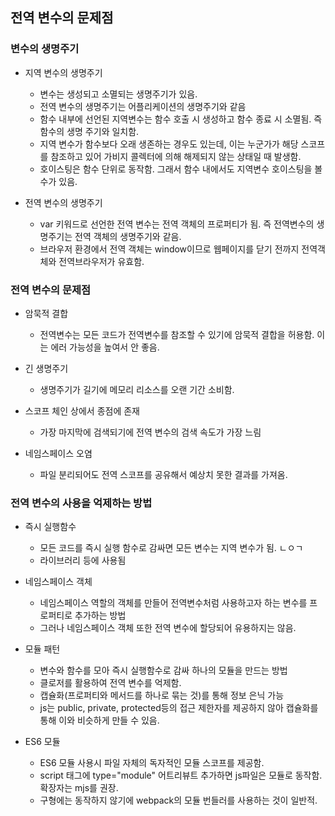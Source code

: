 ## 전역 변수의 문제점

### 변수의 생명주기

- 지역 변수의 생명주기

  - 변수는 생성되고 소멸되는 생명주기가 있음.
  - 전역 변수의 생명주기는 어플리케이션의 생명주기와 같음
  - 함수 내부에 선언된 지역변수는 함수 호출 시 생성하고 함수 종료 시 소멸됨. 즉 함수의 생명 주기와 일치함.
  - 지역 변수가 함수보다 오래 생존하는 경우도 있는데, 이는 누군가가 해당 스코프를 참조하고 있어 가비지 콜렉터에 의해 해제되지 않는 상태일 때 발생함.
  - 호이스팅은 함수 단위로 동작함. 그래서 함수 내에서도 지역변수 호이스팅을 볼 수가 있음.

- 전역 변수의 생명주기

  - var 키워드로 선언한 전역 변수는 전역 객체의 프로퍼티가 됨. 즉 전역변수의 생명주기는 전역 객체의 생명주기와 같음.
  - 브라우저 환경에서 전역 객체는 window이므로 웹페이지를 닫기 전까지 전역객체와 전역브라우저가 유효함.

### 전역 변수의 문제점

- 암묵적 결합

  - 전역변수는 모든 코드가 전역변수를 참조할 수 있기에 암묵적 결합을 허용함. 이는 에러 가능성을 높여서 안 좋음.

- 긴 생명주기

  - 생명주기가 길기에 메모리 리소스를 오랜 기간 소비함.

- 스코프 체인 상에서 종점에 존재

  - 가장 마지막에 검색되기에 전역 변수의 검색 속도가 가장 느림

- 네임스페이스 오염

  - 파일 분리되어도 전역 스코프를 공유해서 예상치 못한 결과를 가져옴.

### 전역 변수의 사용을 억제하는 방법

- 즉시 실행함수

  - 모든 코드를 즉시 실행 함수로 감싸면 모든 변수는 지역 변수가 됨. ㄴㅇㄱ
  - 라이브러리 등에 사용됨

- 네임스페이스 객체

  - 네임스페이스 역할의 객체를 만들어 전역변수처럼 사용하고자 하는 변수를 프로퍼티로 추가하는 방법
  - 그러나 네임스페이스 객체 또한 전역 변수에 할당되어 유용하지는 않음.

- 모듈 패턴

  - 변수와 함수를 모아 즉시 실행함수로 감싸 하나의 모듈을 만드는 방법
  - 클로저를 활용하여 전역 변수를 억제함.
  - 캡슐화(프로퍼티와 메서드를 하나로 묶는 것)를 통해 정보 은닉 가능
  - js는 public, private, protected등의 접근 제한자를 제공하지 않아 캡슐화를 통해 이와 비슷하게 만들 수 있음.

- ES6 모듈

  - ES6 모듈 사용시 파일 자체의 독자적인 모듈 스코프를 제공함.
  - script 태그에 type="module" 어트리뷰트 추가하면 js파일은 모듈로 동작함. 확장자는 mjs를 권장.
  - 구형에는 동작하지 않기에 webpack의 모듈 번들러를 사용하는 것이 일반적.
